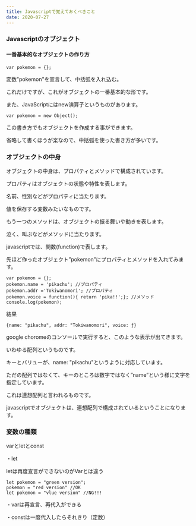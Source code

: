 ```yaml
---
title: Javascriptで覚えておくべきこと
date: 2020-07-27
---
```


### Javascriptのオブジェクト

#### 一番基本的なオブジェクトの作り方

```
var pokemon = {};
```

変数"pokemon"を宣言して、中括弧を入れ込む。

これだけですが、これがオブジェクトの一番基本的な形です。

また、JavaScriptにはnew演算子というものがあります。

```
var pokemon = new Object();
```

この書き方でもオブジェクトを作成する事ができます。

省略して書くほうが楽なので、中括弧を使った書き方が多いです。

### オブジェクトの中身

オブジェクトの中身は、プロパティとメソッドで構成されています。

プロパティはオブジェクトの状態や特性を表します。

名前、性別などがプロパティに当たります。

値を保存する変数みたいなものです。

もう一つのメソッドは、オブジェクトの振る舞いや動きを表します。

泣く、叫ぶなどがメソッドに当たります。

javascriptでは、関数(function)で表します。

先ほど作ったオブジェクト”pokemon”にプロパティとメソッドを入れてみます。

```
var pokemon = {};
pokemon.name = 'pikachu'; //プロパティ
pokemon.addr ='Tokiwanomori'; //プロパティ
pokemon.voice = function(){ return 'pika!!';}; //メソッド
console.log(pokemon);
```

結果

```
{name: "pikachu", addr: "Tokiwanomori", voice: ƒ}
```

google choromeのコンソールで実行すると、このような表示が出てきます。

いわゆる配列というものです。

キーとバリューが、name: "pikachu"というように対応しています。

ただの配列ではなくて、キーのところは数字ではなく”name”という様に文字を指定しています。

これは連想配列と言われるものです。

javascriptでオブジェクトは、連想配列で構成されているということになります。

### 変数の種類

varとletとconst

・let

letは再度宣言ができないのがVarとは違う

```
let pokemon = "green version";
pokemon = "red version" //OK
let pokemon = "vlue version" //NG!!!
```

・varは再宣言、再代入ができる

・constは一度代入したらそれきり（定数）
